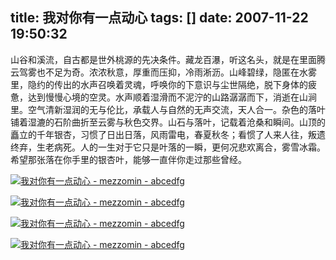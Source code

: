 title: 我对你有一点动心
tags: []
date: 2007-11-22 19:50:32
---

<p>山谷和溪流，自古都是世外桃源的先决条件。藏龙百瀑，听这名头，就是在里面腾云驾雾也不足为奇。浓浓秋意，厚重而压抑，冷雨淅沥。山峰碧绿，隐匿在水雾里，隐约的传出的水声召唤着灵魂，呼唤你的下意识与尘世隔绝，脱下身体的疲惫，达到慢慢心境的空灵。水声顺着湿滑而不泥泞的山路潺潺而下，消逝在山涧里。空气清新湿润的无与伦比，承载人与自然的无声交流，天人合一。杂色的落叶铺着湿漉的石阶曲折至云雾与秋色交界。山石与落叶，记载着沧桑和瞬间。山顶的矗立的千年银杏，习惯了日出日落，风雨雷电，春夏秋冬；看惯了人来人往，叛遗终弃，生老病死。人的一生对于它只是叶落的一瞬，更何况悲欢离合，雾雪冰霜。希望那张落在你手里的银杏叶，能够一直伴你走过那些曾经。

[![我对你有一点动心 - mezzomin - abcedfg](http://img.bimg.126.net/photo/OT7bgSCbgCWPuIoP7ADWzg==/309340999421929831.jpg "我对你有一点动心 - mezzomin - abcedfg")](http://img.bimg.126.net/photo/OT7bgSCbgCWPuIoP7ADWzg==/309340999421929831.jpg)

[![我对你有一点动心 - mezzomin - abcedfg](http://img.bimg.126.net/photo/aMIRzTfGW6d_1d_-YRZStA==/309340999421929839.jpg "我对你有一点动心 - mezzomin - abcedfg")](http://img.bimg.126.net/photo/aMIRzTfGW6d_1d_-YRZStA==/309340999421929839.jpg)

[![我对你有一点动心 - mezzomin - abcedfg](http://img.bimg.126.net/photo/-AIoxUZnhhe03aq-mVFlGQ==/3724758366829033805.jpg "我对你有一点动心 - mezzomin - abcedfg")](http://img.bimg.126.net/photo/-AIoxUZnhhe03aq-mVFlGQ==/3724758366829033805.jpg)

[![我对你有一点动心 - mezzomin - abcedfg](http://img.bimg.126.net/photo/P0IqEutqlP2oPsRYoogvxA==/3724758366829033816.jpg "我对你有一点动心 - mezzomin - abcedfg")](http://img.bimg.126.net/photo/P0IqEutqlP2oPsRYoogvxA==/3724758366829033816.jpg)

</p>